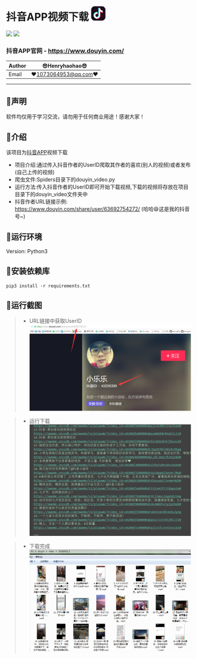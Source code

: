 抖音APP视频下载 ![enter image description here](Pic/logo.png)
===========================
![](https://img.shields.io/badge/Python-3.6.3-green.svg) ![](https://img.shields.io/badge/requests-2.18.4-green.svg)
### 抖音APP官网 - https://www.douyin.com/
|Author|:sunglasses:Henryhaohao:sunglasses:|
|---|---
|Email|:hearts:1073064953@qq.com:hearts:

    
****
## :dolphin:声明
软件均仅用于学习交流，请勿用于任何商业用途！感谢大家！
## :dolphin:介绍
该项目为[抖音APP](https://www.douyin.com/)视频下载
- 项目介绍:通过传入抖音作者的UserID爬取其作者的喜欢(别人的视频)或者发布(自己上传的视频)
- 爬虫文件:Spiders目录下的douyin_video.py
- 运行方法:传入抖音作者的UserID即可开始下载视频,下载的视频将存放在项目目录下的douyin_video文件夹中
- 抖音作者URL链接示例: https://www.douyin.com/share/user/63692754272/ (哈哈:smile:这是我的抖音号~)
## :dolphin:运行环境
Version: Python3
## :dolphin:安装依赖库
```
pip3 install -r requirements.txt
```
## :dolphin:运行截图
> - URL链接中获取UserID
![enter image description here](Pic/UserID.png)

> - 运行下载
![enter image description here](Pic/run.gif)

> - 下载完成
![enter image description here](Pic/video.png)



